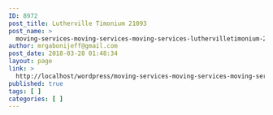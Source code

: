 ```yaml
---
ID: 8972
post_title: Lutherville Timonium 21093
post_name: >
  moving-services-moving-services-moving-services-luthervilletimonium-21093
author: mrgabonijeff@gmail.com
post_date: 2018-03-28 01:48:34
layout: page
link: >
  http://localhost/wordpress/moving-services-moving-services-moving-services-luthervilletimonium-21093/
published: true
tags: [ ]
categories: [ ]
---
```

